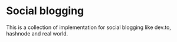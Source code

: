 # Social blogging

This is a collection of implementation for social blogging like dev.to, hashnode and real world.
